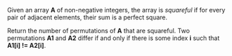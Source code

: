 Given an array **A** of non-negative integers, the array is _squareful_ if for every pair of adjacent elements, their sum is a perfect square.

Return the number of permutations of **A** that are squareful.  Two permutations **A1** and **A2** differ if and only if there is some index **i** such that **A1[i] != A2[i]**.